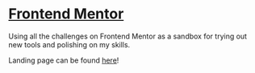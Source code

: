 # [Frontend Mentor](https://www.frontendmentor.io)

Using all the challenges on Frontend Mentor as a sandbox for trying out new tools and polishing on my skills.

Landing page can be found [here](https://bernardmma.github.io/frontend-mentor/)!